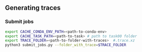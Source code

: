 ## Generating traces

### Submit jobs

```bash
export CACHE_CONDA_ENV_PATH=<path-to-conda-env>
export CACHE_TASK_PATH=<path-to-task> # path to task00 folder
export TRACE_FOLDER=<path-to-folder-with-traces>  #.trace.xz
python3 submit_jobs.py --folder_with_trace=$TRACE_FOLDER
```
